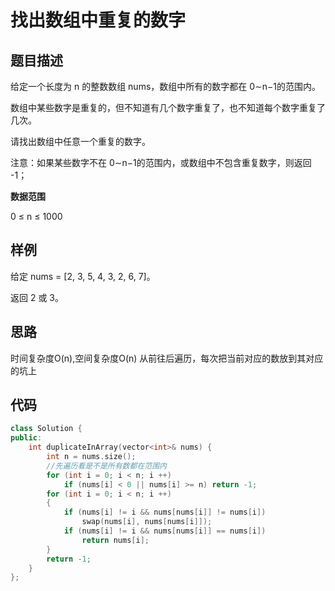 # 找出数组中重复的数字
## 题目描述
给定一个长度为 n 的整数数组 nums，数组中所有的数字都在 0∼n−1的范围内。

数组中某些数字是重复的，但不知道有几个数字重复了，也不知道每个数字重复了几次。

请找出数组中任意一个重复的数字。

注意：如果某些数字不在 0∼n−1的范围内，或数组中不包含重复数字，则返回 -1；

**数据范围**  

0 ≤ n ≤ 1000

## 样例

给定 nums = [2, 3, 5, 4, 3, 2, 6, 7]。

返回 2 或 3。

## 思路
时间复杂度O(n),空间复杂度O(n)
从前往后遍历，每次把当前对应的数放到其对应的坑上

## 代码
```c++
class Solution {
public:
    int duplicateInArray(vector<int>& nums) {
        int n = nums.size();
        //先遍历看是不是所有数都在范围内
        for (int i = 0; i < n; i ++)
            if (nums[i] < 0 || nums[i] >= n) return -1;
        for (int i = 0; i < n; i ++)
        {
            if (nums[i] != i && nums[nums[i]] != nums[i])
                swap(nums[i], nums[nums[i]]);
            if (nums[i] != i && nums[nums[i]] == nums[i])
                return nums[i];
        }
        return -1;
    }
};

```
